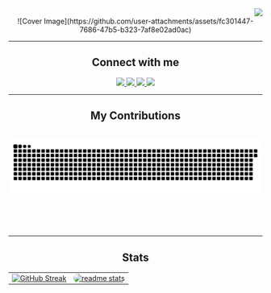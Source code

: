 <img align="right" src="https://visitor-badge.laobi.icu/badge?page_id=marzaq10.marzaq10" />


<div align="center"> </div>
<br/>

<div align="center">
 ![Cover Image](https://github.com/user-attachments/assets/fc301447-7686-47b5-b323-7af8e02ad0ac)
<hr/>
 <h2 align="center">Connect with me</h2>
<div align="center"> 
  <a href="mailto:khalid.marzaq.2000@gmail.com">
    <img src="https://img.shields.io/badge/Gmail-333333?style=for-the-badge&logo=gmail&logoColor=red" />
  </a>
  <a href="www.linkedin.com/in/khalid-marzaq" target="_blank">
    <img src="https://img.shields.io/badge/LinkedIn-0077B5?style=for-the-badge&logo=linkedin&logoColor=white" target="_blank" />
  </a>
  <a href="https://www.instagram.com/marzaq_khalid?igsh=MW9qaXVsaGNheGl0cA==" target="_blank">
     <img src="https://img.shields.io/badge/Instagram-E4405F?style=for-the-badge&logo=instagram&logoColor=white" target="_blank" /> 
  </a>
    <a href="https://web.facebook.com/khalid.marzak.397" target="_blank">
     <img src="https://img.shields.io/badge/Facebook-1877F2?style=for-the-badge&logo=facebook&logoColor=white" target="_blank" /> 
  </a>
</div>
<hr/>
<div align="center">
  <h2> My Contributions </h2>
  <br>
  <img alt="snake eating my contributions" src="https://raw.githubusercontent.com/marzaq10/marzaq10/output/github-contribution-grid-snake.svg" />
  
  <br/><br/><br/>
</div>

<hr/>

<h2 align="center"> Stats </h2>
<table style="border: none;">
  <tr style="border: none;">
    <td style="border: none;">
        <a href="https://git.io/streak-stats"><img src="https://streak-stats.demolab.com?user=MARZAQ10&theme=chartreuse-dark" alt="GitHub Streak" /></a>
    </td>
    <td style="border: none;">
      <a href="https://github-readme-stats.vercel.app">
        <img src="https://github-readme-stats.vercel.app/api?username=marzaq10&show_icons=true&theme=chartreuse-dark&rank_icon=github&border_radius=10" alt="readme stats" style="width: 100%; border-radius: 10px;" />
      </a>
    </td>
  </tr>
</table>

</div>

